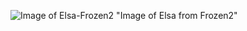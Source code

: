 
![Image of Elsa-Frozen2](https://media1.s-nbcnews.com/j/newscms/2019_40/1487941/elsa-frozen-today-square-190930_9b00e4263b90a7a2da04c98b01babf94.fit-760w.jpg)
"Image of Elsa from Frozen2"
